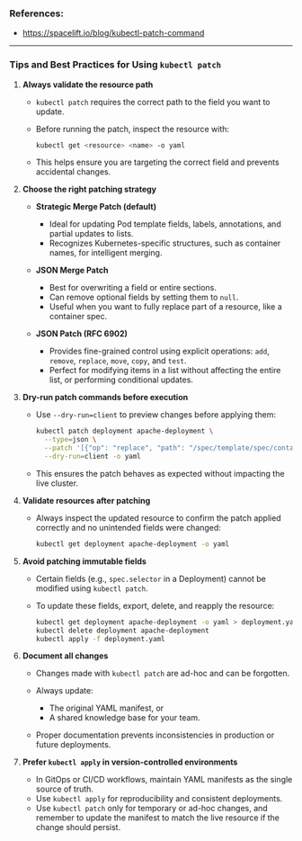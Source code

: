 ### References:
- https://spacelift.io/blog/kubectl-patch-command

---

### **Tips and Best Practices for Using `kubectl patch`**

1. **Always validate the resource path**

   * `kubectl patch` requires the correct path to the field you want to update.
   * Before running the patch, inspect the resource with:

     ```bash
     kubectl get <resource> <name> -o yaml
     ```
   * This helps ensure you are targeting the correct field and prevents accidental changes.

2. **Choose the right patching strategy**

   * **Strategic Merge Patch (default)**

     * Ideal for updating Pod template fields, labels, annotations, and partial updates to lists.
     * Recognizes Kubernetes-specific structures, such as container names, for intelligent merging.
   * **JSON Merge Patch**

     * Best for overwriting a field or entire sections.
     * Can remove optional fields by setting them to `null`.
     * Useful when you want to fully replace part of a resource, like a container spec.
   * **JSON Patch (RFC 6902)**

     * Provides fine-grained control using explicit operations: `add`, `remove`, `replace`, `move`, `copy`, and `test`.
     * Perfect for modifying items in a list without affecting the entire list, or performing conditional updates.

3. **Dry-run patch commands before execution**

   * Use `--dry-run=client` to preview changes before applying them:

     ```bash
     kubectl patch deployment apache-deployment \
       --type=json \
       --patch '[{"op": "replace", "path": "/spec/template/spec/containers/0/image", "value": "httpd:2.4.62"}]' \
       --dry-run=client -o yaml
     ```
   * This ensures the patch behaves as expected without impacting the live cluster.

4. **Validate resources after patching**

   * Always inspect the updated resource to confirm the patch applied correctly and no unintended fields were changed:

     ```bash
     kubectl get deployment apache-deployment -o yaml
     ```

5. **Avoid patching immutable fields**

   * Certain fields (e.g., `spec.selector` in a Deployment) cannot be modified using `kubectl patch`.
   * To update these fields, export, delete, and reapply the resource:

     ```bash
     kubectl get deployment apache-deployment -o yaml > deployment.yaml
     kubectl delete deployment apache-deployment
     kubectl apply -f deployment.yaml
     ```

6. **Document all changes**

   * Changes made with `kubectl patch` are ad-hoc and can be forgotten.
   * Always update:

     * The original YAML manifest, or
     * A shared knowledge base for your team.
   * Proper documentation prevents inconsistencies in production or future deployments.

7. **Prefer `kubectl apply` in version-controlled environments**

   * In GitOps or CI/CD workflows, maintain YAML manifests as the single source of truth.
   * Use `kubectl apply` for reproducibility and consistent deployments.
   * Use `kubectl patch` only for temporary or ad-hoc changes, and remember to update the manifest to match the live resource if the change should persist.

